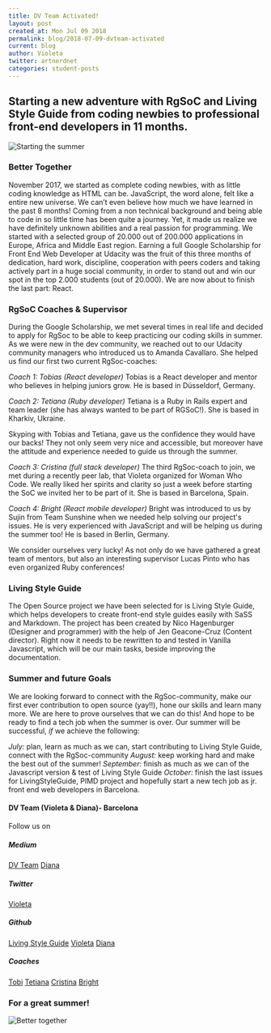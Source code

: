 ```yaml
---
title: DV Team Activated!
layout: post
created_at: Mon Jul 09 2018
permalink: blog/2018-07-09-dvteam-activated
current: blog
author: Violeta
twitter: artnerdnet
categories: student-posts
---
```

## Starting a new adventure with RgSoC and Living Style Guide from coding newbies to professional front-end developers in 11 months.
![Starting the summer](http://artnerd.net/images/7452ee6d-ba5c-41b9-8590-dc45c930b256.jpg)

### Better Together
November 2017, we started as complete coding newbies, with as little coding knowledge as HTML can be. JavaScript, the word alone, felt like a entire new universe. We can’t even believe how much we have learned in the past 8 months! Coming from a non technical background and being able to code in so little time has been quite a journey. Yet, it made us realize we have definitely unknown abilities and a real passion for programming.
We started with a selected group of 20.000 out of 200.000 applications in Europe, Africa and Middle East region. Earning a full Google Scholarship for Front End Web Developer at Udacity was the fruit of this three months of dedication, hard work, discipline, cooperation with peers coders and taking actively part in a huge social community, in order to stand out and win our spot in the top 2.000 students (out of 20.000). We are now about to finish the last part: React.

### RgSoC Coaches & Supervisor
During the Google Scholarship, we met several times in real life and decided to apply for RgSoc to be able to keep practicing our coding skills in summer. As we were new in the dev community, we reached out to our Udacity community managers who introduced us to Amanda Cavallaro. She helped us find our first two current RgSoc-coaches: 

*Coach 1: Tobias (React developer)* 
Tobias is a React developer and mentor who believes in helping juniors grow. He is based in Düsseldorf, Germany.

*Coach 2: Tetiana (Ruby developer)*
Tetiana is a Ruby in Rails expert and team leader (she has always wanted to be part of RGSoC!). She is based in Kharkiv, Ukraine.

Skyping with Tobias and Tetiana, gave us the confidence they would have our backs! They not only seem very nice and accessible, but moreover have the attitude and experience needed to guide us through the summer.

*Coach 3: Cristina (full stack developer)*
The third RgSoc-coach to join, we met during a recently peer lab, that Violeta organized for Woman Who Code. We really liked her spirits and clarity so just a week before starting the SoC we invited her to be part of it. She is based in Barcelona, Spain.

*Coach 4: Bright (React mobile developer)*
Bright was introduced to us by Sujin from Team Sunshine when we needed help solving our project's issues. He is very experienced with JavaScript and will be helping us during the summer too! He is based in Berlin, Germany.

We consider ourselves very lucky! As not only do we have gathered a great team of mentors, but also an interesting supervisor Lucas Pinto who has even organized Ruby conferences! 


### Living Style Guide
The Open Source project we have been selected for is Living Style Guide, which helps developers to create front-end style guides easily with SaSS and Markdown. The project has been created by Nico Hagenburger (Designer and programmer) with the help of Jen Geacone-Cruz (Content director). Right now it needs to be rewritten to and tested in Vanilla Javascript, which will be our main tasks, beside improving the documentation.  

### Summer and future Goals
We are looking forward to connect with the RgSoc-community, make our first ever contribution to open source (yay!!), hone our skills and learn many more. We are here to prove ourselves that we can do this! And hope to be ready to find a tech job when the summer is over.
Our summer will be successful, _if_ we achieve the following:

*July:* plan, learn as much as we can, start contributing to Living Style Guide, connect with the RgSoc-community
*August:* keep working hard and make the best out of the summer!
*September:* finish as much as we can of the Javascript version & test of Living Style Guide
*October:* finish the last issues for LivingStyleGuide, PIMD project and hopefully start a new tech job as jr. front end web developers in Barcelona.

#### DV Team (Violeta & Diana)- Barcelona
Follow us on


##### Medium
[DV Team](http://www.medium.com/@dvteam)
[Diana](https://medium.com/@diana.vile)


##### Twitter
[Violeta](http://www.twitter.com/artnerdnet)


##### Github
[Living Style Guide](https://github.com/livingstyleguide/livingstyleguide)
[Violeta](http://www.github.com/artnerdnet)
[Diana](http://www.github.com/dianavile)


##### Coaches
[Tobi](https://github.com/tobmaster)
[Tetiana](https://github.com/brytannia)
[Cristina](https://github.com/cristinaverdi)
[Bright](https://github.com/benevbright)

### For a great summer!
![Better together](https://pbs.twimg.com/media/DiX7VAYX4AEMD2v.jpg)
